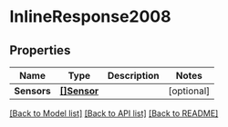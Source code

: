 # InlineResponse2008

## Properties
Name | Type | Description | Notes
------------ | ------------- | ------------- | -------------
**Sensors** | [**[]Sensor**](Sensor.md) |  | [optional] 

[[Back to Model list]](../README.md#documentation-for-models) [[Back to API list]](../README.md#documentation-for-api-endpoints) [[Back to README]](../README.md)


